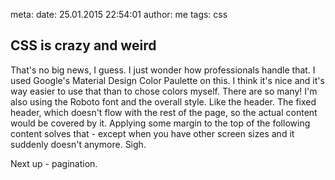 meta:
    date: 25.01.2015 22:54:01 
    author: me
    tags: css

## CSS is crazy and weird

That's no big news, I guess. I just wonder how professionals handle that. I used 
Google's Material Design Color Paulette on this. I think it's nice and it's way easier 
to use that than to chose colors myself. There are so many! I'm also using the Roboto font and the overall style. Like the header. The fixed header, which doesn't flow with the rest of the page, so the actual content would be covered by it. Applying some 
margin to the top of the following content solves that - except when you have other 
screen sizes and it suddenly doesn't anymore. Sigh.

Next up - pagination.
